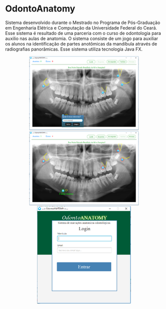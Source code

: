 # OdontoAnatomy

Sistema desenvolvido durante o Mestrado no Programa de Pós-Graduação em Engenharia Elétrica e Computação da Universidade Federal do Ceará. Esse sistema é resultado de uma parceria com o curso de odontologia para auxilio nas aulas de anatomia. O sistema consiste de um jogo para auxiliar os alunos na identificação de partes anotômicas da mandíbula através de radiografias panorâmicas. Esse sistema utiliza tecnologia Java FX.

<p align="center">
   <img src="https://github.com/DaniloAlves1995/OdontoAnatomy/blob/main/imagens/1-Escrevendo_nome_da_estrutura.PNG" width="350">
   <img src="https://github.com/DaniloAlves1995/OdontoAnatomy/blob/main/imagens/1-Verificando_as_respostas.PNG" width="350">
   <img src="https://github.com/DaniloAlves1995/OdontoAnatomy/blob/main/imagens/1-Login_OdontoANATOMY.PNG" width="300">
</p>

